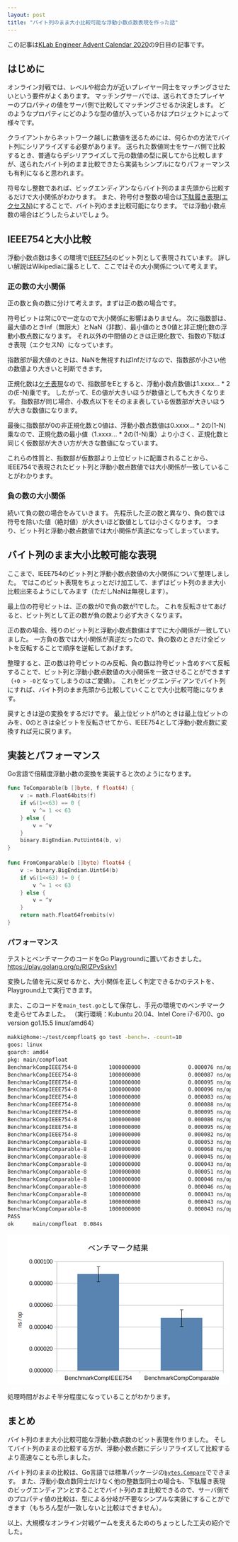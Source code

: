 ```yaml
---
layout: post
title: "バイト列のまま大小比較可能な浮動小数点数表現を作った話"
---
```


この記事は[KLab Engineer Advent Calendar 2020](https://qiita.com/advent-calendar/2020/klab)の9日目の記事です。

## はじめに

オンライン対戦では、レベルや総合力が近いプレイヤー同士をマッチングさせたいという要件がよくあります。
マッチングサーバでは、送られてきたプレイヤーのプロパティの値をサーバ側で比較してマッチングさせるか決定します。
どのようなプロパティにどのような型の値が入っているかはプロジェクトによって様々です。

クライアントからネットワーク越しに数値を送るためには、何らかの方法でバイト列にシリアライズする必要があります。
送られた数値同士をサーバ側で比較するとき、普通ならデシリアライズして元の数値の型に戻してから比較しますが、送られたバイト列のまま比較できたら実装もシンプルになりパフォーマンスも有利になると思われます。

符号なし整数であれば、ビッグエンディアンならバイト列のまま先頭から比較するだけで大小関係がわかります。
また、符号付き整数の場合は[下駄履き表現(エクセスN)](https://ja.wikipedia.org/wiki/%E7%AC%A6%E5%8F%B7%E4%BB%98%E6%95%B0%E5%80%A4%E8%A1%A8%E7%8F%BE#%E3%82%A8%E3%82%AF%E3%82%BB%E3%82%B9N)にすることで、バイト列のまま比較可能になります。
では浮動小数点数の場合はどうしたらよいでしょう。

## IEEE754と大小比較

浮動小数点数は多くの環境で[IEEE754](https://ja.wikipedia.org/wiki/IEEE_754)のビット列として表現されています。
詳しい解説はWikipediaに譲るとして、ここではその大小関係について考えます。

### 正の数の大小関係

正の数と負の数に分けて考えます。まずは正の数の場合です。

符号ビットは常に0で一定なので大小関係に影響はありません。
次に指数部は、最大値のときInf（無限大）とNaN（非数）、最小値のとき0値と非正規化数の浮動小数点数になります。
それ以外の中間値のときは正規化数で、指数の下駄ばき表現（エクセスN）になっています。

指数部が最大値のときは、NaNを無視すればInfだけなので、指数部が小さい他の数値より大きいと判断できます。

正規化数は[ケチ表現](https://ja.wikipedia.org/wiki/%E4%BB%AE%E6%95%B0#%E4%BB%AE%E6%95%B0%E3%81%A8_hidden_bit)なので、指数部をEとすると、浮動小数点数値は1.xxxx… * 2の(E-N)乗です。
したがって、Eの値が大きいほうが数値としても大きくなります。
指数部が同じ場合、小数点以下をそのまま表している仮数部が大きいほうが大きな数値になります。

最後に指数部が0の非正規化数と0値は、浮動小数点数値は0.xxxx… * 2の(1-N)乗なので、正規化数の最小値（1.xxxx… * 2の(1-N)乗）より小さく、正規化数と同じく仮数部が大きい方が大きな数値になっています。

これらの性質と、指数部が仮数部より上位ビットに配置されることから、IEEE754で表現されたビット列と浮動小数点数値では大小関係が一致していることがわかります。

### 負の数の大小関係

続いて負の数の場合をみていきます。
先程示した正の数と異なり、負の数では符号を除いた値（絶対値）が大きいほど数値としては小さくなります。
つまり、ビット列と浮動小数点数値では大小関係が真逆になってしまっています。

## バイト列のまま大小比較可能な表現

ここまで、IEEE754のビット列と浮動小数点数値の大小関係について整理しました。
ではこのビット表現をちょっとだけ加工して、まずはビット列のまま大小比較出来るようにしてみます（ただしNaNは無視します）。

最上位の符号ビットは、正の数が0で負の数が1でした。
これを反転させてあげると、ビット列として正の数が負の数より必ず大きくなります。

正の数の場合、残りのビット列と浮動小数点数値はすでに大小関係が一致していました。
一方負の数では大小関係が真逆だったので、負の数のときだけ全ビットを反転することで順序を逆転してあげます。

整理すると、正の数は符号ビットのみ反転、負の数は符号ビット含めすべて反転することで、ビット列と浮動小数点数値の大小関係を一致させることができます（`+0 > -0`となってしまうのはご愛嬌）。
これをビッグエンディアンでバイト列にすれば、バイト列のまま先頭から比較していくことで大小比較可能になります。

戻すときは逆の変換をするだけです。
最上位ビットが1のときは最上位ビットのみを、0のときは全ビットを反転させてから、IEEE754として浮動小数点数に変換すれば元に戻ります。

## 実装とパフォーマンス

Go言語で倍精度浮動小数の変換を実装すると次のようになります。

```go
func ToComparable(b []byte, f float64) {
	v := math.Float64bits(f)
	if v&(1<<63) == 0 {
		v ^= 1 << 63
	} else {
		v = ^v
	}
	binary.BigEndian.PutUint64(b, v)
}

func FromComparable(b []byte) float64 {
	v := binary.BigEndian.Uint64(b)
	if v&(1<<63) != 0 {
		v ^= 1 << 63
	} else {
		v = ^v
	}
	return math.Float64frombits(v)
}
```

### パフォーマンス

テストとベンチマークのコードをGo Playgroundに置いておきました。
https://play.golang.org/p/RllZPvSskv1

変換した値を元に戻せるかと、大小関係を正しく判定できるかのテストを、Playground上で実行できます。

また、このコードを`main_test.go`として保存し、手元の環境でのベンチマークを走らせてみました。
（実行環境：Kubuntu 20.04、Intel Core i7-6700、go version go1.15.5 linux/amd64）

```bash
makki@home:~/test/compfloat$ go test -bench=. -count=10
goos: linux
goarch: amd64
pkg: main/compfloat
BenchmarkCompIEEE754-8          1000000000               0.000076 ns/op
BenchmarkCompIEEE754-8          1000000000               0.000087 ns/op
BenchmarkCompIEEE754-8          1000000000               0.000095 ns/op
BenchmarkCompIEEE754-8          1000000000               0.000096 ns/op
BenchmarkCompIEEE754-8          1000000000               0.000083 ns/op
BenchmarkCompIEEE754-8          1000000000               0.000088 ns/op
BenchmarkCompIEEE754-8          1000000000               0.000095 ns/op
BenchmarkCompIEEE754-8          1000000000               0.000086 ns/op
BenchmarkCompIEEE754-8          1000000000               0.000095 ns/op
BenchmarkCompIEEE754-8          1000000000               0.000082 ns/op
BenchmarkCompComparable-8       1000000000               0.000053 ns/op
BenchmarkCompComparable-8       1000000000               0.000068 ns/op
BenchmarkCompComparable-8       1000000000               0.000045 ns/op
BenchmarkCompComparable-8       1000000000               0.000043 ns/op
BenchmarkCompComparable-8       1000000000               0.000051 ns/op
BenchmarkCompComparable-8       1000000000               0.000046 ns/op
BenchmarkCompComparable-8       1000000000               0.000046 ns/op
BenchmarkCompComparable-8       1000000000               0.000043 ns/op
BenchmarkCompComparable-8       1000000000               0.000043 ns/op
BenchmarkCompComparable-8       1000000000               0.000043 ns/op
PASS
ok      main/compfloat  0.084s
```

![ベンチマーク結果](/images/2020-12-09/benchmark.png)

処理時間がおよそ半分程度になっていることがわかります。

## まとめ

バイト列のまま大小比較可能な浮動小数点数のビット表現を作りました。
そしてバイト列のままの比較する方が、浮動小数点数にデシリアライズして比較するより高速なことも示しました。

バイト列のままの比較は、Go言語では標準パッケージの[`bytes.Compare`](https://golang.org/pkg/bytes/#Compare)でできます。
また、浮動小数点数同士だけなく他の整数型同士の場合も、下駄履き表現のビッグエンディアンとすることでバイト列のまま比較できるので、サーバ側でのプロパティ値の比較は、型による分岐が不要なシンプルな実装にすることができます（もちろん型が一致しないと比較はできません）。

以上、大規模なオンライン対戦ゲームを支えるためのちょっとした工夫の紹介でした。
